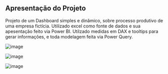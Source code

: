 ## Apresentação do Projeto

Projeto de um Dashboard simples e dinâmico, sobre processo produtivo de uma empresa fictícia.
Utilizado excel como fonte de dados e sua apesentação feito via Power BI.
Utilzado medidas em DAX e tooltips para gerar informações, e toda modelagem feita via Power Query.

![image](https://github.com/user-attachments/assets/72d8aff9-d6dc-468d-a6a5-f1d24430a56b)

![image](https://github.com/user-attachments/assets/47fd982d-5b0c-499e-b95d-153642b20cf8)

![image](https://github.com/user-attachments/assets/5e387063-9864-4a50-abc3-711106922b99)
